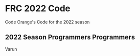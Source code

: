 # FRC 2022 Code
Code Orange's Code for the 2022 season

## 2022 Season Programmers Programmers
Varun
